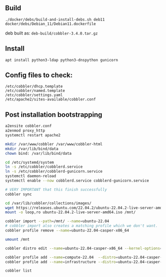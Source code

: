 ## Build
`./docker/debs/build-and-install-debs.sh deb11 docker/debs/Debian_11/Debian11.dockerfile`

deb built as: `deb-build/cobbler-3.4.0.tar.gz`

## Install
`apt install python3-ldap python3-dnspython gunicorn`

## Config files to check:
```
/etc/cobbler/dhcp.template
/etc/cobbler/named.template
/etc/cobbler/settings.yaml
/etc/apache2/sites-available/cobbler.conf
```
## Post installation bootstrapping

```bash
a2ensite cobbler.conf
a2enmod proxy_http
systemctl restart apache2

mkdir /var/www/cobbler /var/www/cobbler-html
mkdir /var/lib/bind/data
chown bind: /var/lib/bind/data

cd /etc/systemd/system
ln -s /etc/cobbler/cobblerd.service
ln -s /etc/cobbler/cobblerd-gunicorn.service
systemctl daemon-reload
systemctl enable --now cobblerd.service cobblerd-gunicorn.service
```

```bash
# VERY IMPORTANT that this finish successfully
cobbler sync

cd /var/lib/cobbler/collections/images/
wget https://releases.ubuntu.com/22.04.2/ubuntu-22.04.2-live-server-amd64.iso
mount -o loop,ro ubuntu-22.04.2-live-server-amd64.iso /mnt/

cobbler import --path=/mnt/ --name=ubuntu-22.04
# cobbler import also creates a matching profile which we don't want.
cobbler profile remove --name=ubuntu-22.04-casper-x86_64

umount /mnt

cobbler distro edit --name=ubuntu-22.04-casper-x86_64 --kernel-options="swapaccount=1 transparent_hugepage=madvise net.ifnames=0 biosdevname=0 ipv6.disable=1" --kernel-options-post="swapaccount=1 transparent_hugepage=madvise net.ifnames=0 biosdevname=0 ipv6.disable=1"

cobbler profile add --name=compute-22.04  --distro=ubuntu-22.04-casper-x86_64 --filename="/pxelinux.0"
cobbler profile add --name=infrastructure --distro=ubuntu-22.04-casper-x86_64

cobbler list
```
